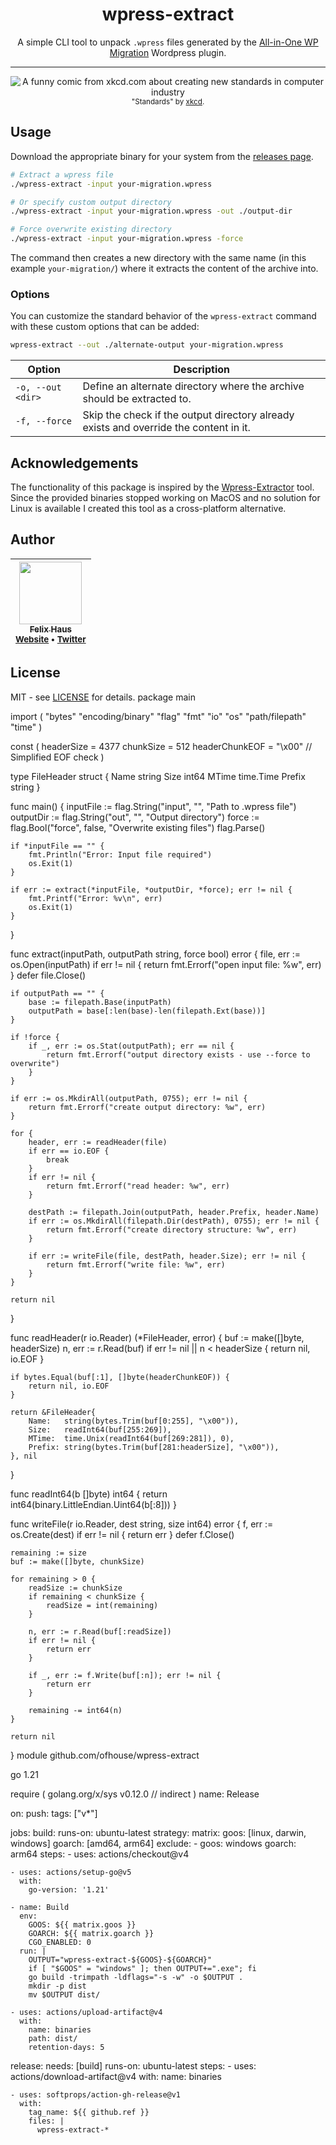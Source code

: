 <div align="center">
  <h1>wpress-extract</h1>
  <p>
    A simple CLI tool to unpack <code>.wpress</code> files generated by the <a href="https://wordpress.org/plugins/all-in-one-wp-migration/" target="_blank" rel="noopener">All-in-One WP Migration</a> Wordpress plugin.
  </p>
  <hr />
  <p>
    <img src="https://imgs.xkcd.com/comics/standards.png" alt="A funny comic from xkcd.com about creating new standards in computer industry" />
    <br />
    <sub>"Standards" by <a href="https://xkcd.com/927/">xkcd</a>.</sub>
  </p>
</div>

## Usage

Download the appropriate binary for your system from the [releases page](https://github.com/ofhouse/wpress-extract/releases).

```sh
# Extract a wpress file
./wpress-extract -input your-migration.wpress

# Or specify custom output directory
./wpress-extract -input your-migration.wpress -out ./output-dir

# Force overwrite existing directory
./wpress-extract -input your-migration.wpress -force
```

The command then creates a new directory with the same name (in this example `your-migration/`) where it extracts the content of the archive into.

### Options

You can customize the standard behavior of the `wpress-extract` command with these custom options that can be added:

```sh
wpress-extract --out ./alternate-output your-migration.wpress
```

| Option            | Description                                                                           |
| ----------------- | ------------------------------------------------------------------------------------- |
| `-o, --out <dir>` | Define an alternate directory where the archive should be extracted to.               |
| `-f, --force`     | Skip the check if the output directory already exists and override the content in it. |

## Acknowledgements

The functionality of this package is inspired by the [Wpress-Extractor](https://github.com/fifthsegment/Wpress-Extractor) tool.
Since the provided binaries stopped working on MacOS and no solution for Linux is available I created this tool as a cross-platform alternative.

## Author

<!-- prettier-ignore-start -->

| [<img src="https://avatars0.githubusercontent.com/u/472867?v=4" width="100px;"/><br /><sub><b>Felix Haus</b></sub>](https://github.com/ofhouse)<br /><sub>[Website](https://felix.house/) • [Twitter](https://twitter.com/ofhouse)</sub>|
| :---: |

<!-- prettier-ignore-end -->

## License

MIT - see [LICENSE](./LICENSE) for details.
package main

import (
	"bytes"
	"encoding/binary"
	"flag"
	"fmt"
	"io"
	"os"
	"path/filepath"
	"time"
)

const (
	headerSize      = 4377
	chunkSize       = 512
	headerChunkEOF  = "\x00" // Simplified EOF check
)

type FileHeader struct {
	Name   string
	Size   int64
	MTime  time.Time
	Prefix string
}

func main() {
	inputFile := flag.String("input", "", "Path to .wpress file")
	outputDir := flag.String("out", "", "Output directory")
	force := flag.Bool("force", false, "Overwrite existing files")
	flag.Parse()

	if *inputFile == "" {
		fmt.Println("Error: Input file required")
		os.Exit(1)
	}

	if err := extract(*inputFile, *outputDir, *force); err != nil {
		fmt.Printf("Error: %v\n", err)
		os.Exit(1)
	}
}

func extract(inputPath, outputPath string, force bool) error {
	file, err := os.Open(inputPath)
	if err != nil {
		return fmt.Errorf("open input file: %w", err)
	}
	defer file.Close()

	if outputPath == "" {
		base := filepath.Base(inputPath)
		outputPath = base[:len(base)-len(filepath.Ext(base))]
	}

	if !force {
		if _, err := os.Stat(outputPath); err == nil {
			return fmt.Errorf("output directory exists - use --force to overwrite")
		}
	}

	if err := os.MkdirAll(outputPath, 0755); err != nil {
		return fmt.Errorf("create output directory: %w", err)
	}

	for {
		header, err := readHeader(file)
		if err == io.EOF {
			break
		}
		if err != nil {
			return fmt.Errorf("read header: %w", err)
		}

		destPath := filepath.Join(outputPath, header.Prefix, header.Name)
		if err := os.MkdirAll(filepath.Dir(destPath), 0755); err != nil {
			return fmt.Errorf("create directory structure: %w", err)
		}

		if err := writeFile(file, destPath, header.Size); err != nil {
			return fmt.Errorf("write file: %w", err)
		}
	}

	return nil
}

func readHeader(r io.Reader) (*FileHeader, error) {
	buf := make([]byte, headerSize)
	n, err := r.Read(buf)
	if err != nil || n < headerSize {
		return nil, io.EOF
	}

	if bytes.Equal(buf[:1], []byte(headerChunkEOF)) {
		return nil, io.EOF
	}

	return &FileHeader{
		Name:   string(bytes.Trim(buf[0:255], "\x00")),
		Size:   readInt64(buf[255:269]),
		MTime:  time.Unix(readInt64(buf[269:281]), 0),
		Prefix: string(bytes.Trim(buf[281:headerSize], "\x00")),
	}, nil
}

func readInt64(b []byte) int64 {
	return int64(binary.LittleEndian.Uint64(b[:8]))
}

func writeFile(r io.Reader, dest string, size int64) error {
	f, err := os.Create(dest)
	if err != nil {
		return err
	}
	defer f.Close()

	remaining := size
	buf := make([]byte, chunkSize)

	for remaining > 0 {
		readSize := chunkSize
		if remaining < chunkSize {
			readSize = int(remaining)
		}

		n, err := r.Read(buf[:readSize])
		if err != nil {
			return err
		}

		if _, err := f.Write(buf[:n]); err != nil {
			return err
		}

		remaining -= int64(n)
	}

	return nil
}
module github.com/ofhouse/wpress-extract

go 1.21

require (
    golang.org/x/sys v0.12.0 // indirect
)
name: Release

on:
  push:
    tags: ["v*"]

jobs:
  build:
    runs-on: ubuntu-latest
    strategy:
      matrix:
        goos: [linux, darwin, windows]
        goarch: [amd64, arm64]
        exclude:
          - goos: windows
            goarch: arm64
    steps:
    - uses: actions/checkout@v4

    - uses: actions/setup-go@v5
      with:
        go-version: '1.21'

    - name: Build
      env:
        GOOS: ${{ matrix.goos }}
        GOARCH: ${{ matrix.goarch }}
        CGO_ENABLED: 0
      run: |
        OUTPUT="wpress-extract-${GOOS}-${GOARCH}"
        if [ "$GOOS" = "windows" ]; then OUTPUT+=".exe"; fi
        go build -trimpath -ldflags="-s -w" -o $OUTPUT .
        mkdir -p dist
        mv $OUTPUT dist/

    - uses: actions/upload-artifact@v4
      with:
        name: binaries
        path: dist/
        retention-days: 5

  release:
    needs: [build]
    runs-on: ubuntu-latest
    steps:
    - uses: actions/download-artifact@v4
      with:
        name: binaries

    - uses: softprops/action-gh-release@v1
      with:
        tag_name: ${{ github.ref }}
        files: |
          wpress-extract-*

